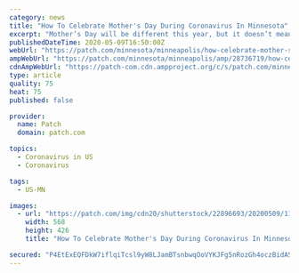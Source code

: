 ```yaml
---
category: news
title: "How To Celebrate Mother's Day During Coronavirus In Minnesota"
excerpt: "Mother’s Day will be different this year, but it doesn’t mean you can’t find ways to celebrate. (Shutterstock) MINNEAPOLIS, MN — Mother's Day for most Americans in 2020 will look different this year due to the new coronavirus crisis in the United States. Still, people across the country and in Minnesota will be looking to make the best ..."
publishedDateTime: 2020-05-09T16:50:00Z
webUrl: "https://patch.com/minnesota/minneapolis/how-celebrate-mother-s-day-during-coronavirus-minnesota"
ampWebUrl: "https://patch.com/minnesota/minneapolis/amp/28736719/how-celebrate-mother-s-day-during-coronavirus-minnesota"
cdnAmpWebUrl: "https://patch-com.cdn.ampproject.org/c/s/patch.com/minnesota/minneapolis/amp/28736719/how-celebrate-mother-s-day-during-coronavirus-minnesota"
type: article
quality: 75
heat: 75
published: false

provider:
  name: Patch
  domain: patch.com

topics:
  - Coronavirus in US
  - Coronavirus

tags:
  - US-MN

images:
  - url: "https://patch.com/img/cdn20/shutterstock/22896693/20200509/110834/styles/patch_image/public/shutterstock-183118241-1___09110828265.jpg?width=984"
    width: 568
    height: 426
    title: "How To Celebrate Mother's Day During Coronavirus In Minnesota"

secured: "P4EtExEQFDkW7iflqiTcsl9yW8LJamBTsnbwqOoVYKJFg5nRozGh4oczBidAS/4MDeuVi9khw84stDJD6rNRoLtN5aoD4e7G79LU+wuECNgbrcYH0T2yn7MQzHoG0KjubIcHd9ZxBWFzzY1P8KeRO+GthXY63cbK9tv1RDiEi4U81Q8V22f+RM0dxCEzkpS0R2bVmmGY9XD9UNlHWGRbjrxKR2p+eiirJBjRaKmi+A11sSZqTw3vVxgFX5t3l6DEeH9sfOIfUGRQQwwyoyYr7GH19re43mFFHvw6WxGBIDQQ2TeBnGZ/qP2uC6jFh94mMxkTzVSPcWqggZ4/hoK2HPCKH7G5Rxm0memq+xCcduFIJKbEotyt+fb4vquw1Bm0bEfT/9VVYaMRrPRWkvCgWps2bFF+7GEu9RBCF9gU6EPgcA/BN0fOXzXVQ0PRZ+aDN7mMotvVlVqnjS+BTiu471AHV/iBh41jek75JVAoYmM=;nTKS8U5tQBdH5YIPC4+E3Q=="
---
```


